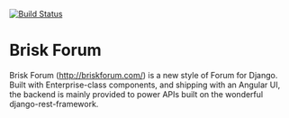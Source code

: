 [![Build Status](https://travis-ci.org/bmelton/briskforum.png?branch=master)](https://travis-ci.org/bmelton/briskforum)

Brisk Forum
===

Brisk Forum (http://briskforum.com/) is a new style of Forum for Django. 
Built with Enterprise-class components, and shipping with an Angular UI, 
the backend is mainly provided to power APIs built on the wonderful 
django-rest-framework.
